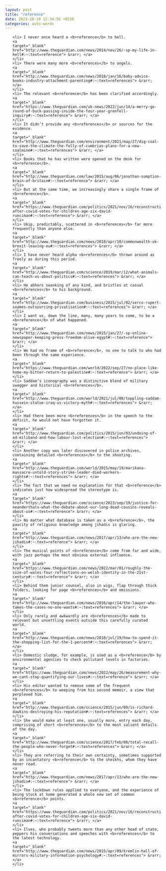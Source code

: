 ```yaml
---
layout: post
title: "reference"
date: 2023-10-10 12:34:56 +0530
categories: auto-words
---
```

<ol>

    <li> I never once heard a <b>reference</b> to hell.
    <a 
    target="_blank" 
    href="http://www.theguardian.com/news/2014/nov/26/-sp-my-life-in-hell#:~:text=reference"> &rarr; </a>
    </li>
    <li> There were many more <b>references</b> to angels.
    <a 
    target="_blank" 
    href="http://www.theguardian.com/news/2018/jan/16/baby-advice-books-industry-attachment-parenting#:~:text=references"> &rarr; </a>
    </li>
    <li> The relevant <b>reference</b> has been clarified accordingly.
    <a 
    target="_blank" 
    href="https://www.theguardian.com/uk-news/2022/jun/14/a-merry-go-round-of-buck-passing-inside-the-four-year-grenfell-inquiry#:~:text=reference"> &rarr; </a>
    </li>
    <li> It didn’t provide any <b>references</b> or sources for the evidence.
    <a 
    target="_blank" 
    href="http://www.theguardian.com/environment/2021/may/27/dig-coal-to-save-the-climate-the-folly-of-cumbrias-plans-for-a-new-coalmine#:~:text=references"> &rarr; </a>
    </li>
    <li> Books that he has written were opened on the desk for <b>reference</b>.
    <a 
    target="_blank" 
    href="http://www.theguardian.com/law/2015/aug/06/jonathan-sumption-brain-of-britain#:~:text=reference"> &rarr; </a>
    </li>
    <li> But at the same time, we increasingly share a single frame of <b>reference</b>.
    <a 
    target="_blank" 
    href="https://www.theguardian.com/politics/2021/nov/16/reconstruction-after-covid-votes-for-children-age-six-david-runciman#:~:text=reference"> &rarr; </a>
    </li>
    <li> Ukip, predictably, scattered in <b>references</b> far more frequently than anyone else.
    <a 
    target="_blank" 
    href="http://www.theguardian.com/news/2018/apr/10/commonwealth-uk-brexit-leaving-eu#:~:text=references"> &rarr; </a>
    </li>
    <li> I have never heard alpha <b>references</b> thrown around as freely as during this period.
    <a 
    target="_blank" 
    href="http://www.theguardian.com/science/2019/mar/12/what-animals-can-teach-us-about-politics#:~:text=references"> &rarr; </a>
    </li>
    <li> He abhors swanking of any kind, and bristles at casual <b>references</b> to his background.
    <a 
    target="_blank" 
    href="http://www.theguardian.com/business/2015/jul/02/serco-rupert-soames-outsourcing-privatisation#:~:text=references"> &rarr; </a>
    </li>
    <li> I want us, down the line, many, many years to come, to be a <b>reference</b> of what happened.
    <a 
    target="_blank" 
    href="http://www.theguardian.com/news/2015/jan/27/-sp-online-newspaper-keeping-press-freedom-alive-egypt#:~:text=reference"> &rarr; </a>
    </li>
    <li> We had no frame of <b>reference</b>, no one to talk to who had been through the same experience.
    <a 
    target="_blank" 
    href="https://www.theguardian.com/world/2022/sep/27/no-place-like-home-my-bitter-return-to-palestine#:~:text=reference"> &rarr; </a>
    </li>
    <li> Saddam’s iconography was a distinctive blend of military swagger and historical <b>references</b>.
    <a 
    target="_blank" 
    href="http://www.theguardian.com/world/2021/jul/08/toppling-saddam-hussein-statue-iraq-us-victory-myth#:~:text=references"> &rarr; </a>
    </li>
    <li> Had there been more <b>references</b> in the speech to the deficit, he would not have forgotten it.
    <a 
    target="_blank" 
    href="http://www.theguardian.com/politics/2015/jun/03/undoing-of-ed-miliband-and-how-labour-lost-election#:~:text=references"> &rarr; </a>
    </li>
    <li> Another copy was later discovered in police archives, containing detailed <b>references</b> to the shooting.
    <a 
    target="_blank" 
    href="http://www.theguardian.com/world/2015/may/19/marikana-massacre-untold-story-strike-leader-died-workers-rights#:~:text=references"> &rarr; </a>
    </li>
    <li> The fact that we need no explanation for that <b>reference</b> indicates just how widespread the stereotype is.
    <a 
    target="_blank" 
    href="https://www.theguardian.com/science/2023/sep/19/justice-for-neanderthals-what-the-debate-about-our-long-dead-cousins-reveals-about-us#:~:text=reference"> &rarr; </a>
    </li>
    <li> No matter what database is taken as a <b>reference</b>, the paucity of religious knowledge among jihadis is glaring.
    <a 
    target="_blank" 
    href="http://www.theguardian.com/news/2017/apr/13/who-are-the-new-jihadis#:~:text=reference"> &rarr; </a>
    </li>
    <li> The musical points of <b>reference</b> come from far and wide, with jazz perhaps the most obvious external influence.
    <a 
    target="_blank" 
    href="https://www.theguardian.com/news/2022/mar/01/roughly-the-size-of-wales-four-reflections-on-welsh-identity-in-the-21st-century#:~:text=reference"> &rarr; </a>
    </li>
    <li> Behind them junior counsel, also in wigs, flap through thick folders, looking for page <b>references</b> and omissions.
    <a 
    target="_blank" 
    href="http://www.theguardian.com/news/2016/apr/14/the-lawyer-who-takes-the-cases-no-one-wants#:~:text=references"> &rarr; </a>
    </li>
    <li> Only rarely and awkwardly are <b>references</b> made to relevant but unsettling events outside this carefully curated world.
    <a 
    target="_blank" 
    href="http://www.theguardian.com/news/2018/jul/19/how-to-spend-it-the-shopping-list-for-the-1-percent#:~:text=references"> &rarr; </a>
    </li>
    <li> Domestic sludge, for example, is used as a <b>reference</b> by environmental agencies to check pollutant levels in factories.
    <a 
    target="_blank" 
    href="https://www.theguardian.com/news/2022/may/26/measurement-why-we-cant-stop-quantifying-our-lives#:~:text=reference"> &rarr; </a>
    </li>
    <li> His editor wanted to remove some of the frequent <b>references</b> to weeping from his second memoir, a view that perplexed him.
    <a 
    target="_blank" 
    href="http://www.theguardian.com/science/2015/jun/09/is-richard-dawkins-destroying-his-reputation#:~:text=references"> &rarr; </a>
    </li>
    <li> She would make at least one, usually more, entry each day, comprising of short <b>references</b> to the most salient details of the day.
    <a 
    target="_blank" 
    href="http://www.theguardian.com/science/2017/feb/08/total-recall-the-people-who-never-forget#:~:text=references"> &rarr; </a>
    </li>
    <li> They are referring to their own certainty, sometimes supported by an incantatory <b>reference</b> to the sheikhs, whom they have never read.
    <a 
    target="_blank" 
    href="http://www.theguardian.com/news/2017/apr/13/who-are-the-new-jihadis#:~:text=reference"> &rarr; </a>
    </li>
    <li> The lockdown rules applied to everyone, and the experience of being stuck at home generated a whole new set of common <b>reference</b> points.
    <a 
    target="_blank" 
    href="https://www.theguardian.com/politics/2021/nov/16/reconstruction-after-covid-votes-for-children-age-six-david-runciman#:~:text=reference"> &rarr; </a>
    </li>
    <li> Ilves, who probably tweets more than any other head of state, peppers his conversations and speeches with <b>references</b> to the latest technology.
    <a 
    target="_blank" 
    href="http://www.theguardian.com/news/2015/apr/09/kremlin-hall-of-mirrors-military-information-psychology#:~:text=references"> &rarr; </a>
    </li>